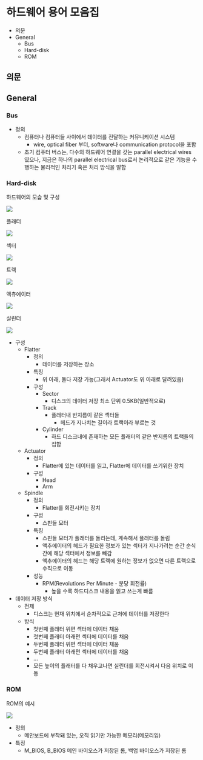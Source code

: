 # 하드웨어 용어 모음집

- 의문
- General
  - Bus
  - Hard-disk
  - ROM

## 의문

## General

### Bus

- 정의
  - 컴퓨터나 컴퓨터들 사이에서 데이터를 전달하는 커뮤니케이션 시스템
    - wire, optical fiber 부터, software나 communication protocol을 포함
  - 초기 컴퓨터 버스는, 다수의 하드웨어 연결을 갖는 parallel electrical wires 였으나, 지금은 하나의 parallel electrical bus로서 논리적으로 같은 기능을 수행하는 물리적인 처리기 혹은 처리 방식을 말함

### Hard-disk

하드웨어의 모습 및 구성

![](./images/hardware/hard_disk1.png)

플래터

![](./images/hardware/flatter1.png)

섹터

![](./images/hardware/sector1.png)

트랙

![](./images/hardware/track1.png)

액츄에이터

![](./images/hardware/actuator1.png)

실린더

![](./images/hardware/cylinder1.png)

- 구성
  - Flatter
    - 정의
      - 데이터를 저장하는 장소
    - 특징
      - 위 아래, 둘다 저장 가능(그래서 Actuator도 위 아래로 달려있음)
    - 구성
      - Sector
        - 디스크의 데이터 저장 최소 단위 0.5KB(일반적으로)
      - Track
        - 플래터내 반지름이 같은 섹터들
          - 헤드가 지나치는 길이라 트랙이라 부르는 것
      - Cylinder
        - 하드 디스크내에 존재하는 모든 플래터의 같은 반지름의 트랙들의 집합
  - Actuator
    - 정의
      - Flatter에 있는 데이터를 읽고, Flatter에 데이터를 쓰기위한 장치
    - 구성
      - Head
      - Arm
  - Spindle
    - 정의
      - Flatter를 회전시키는 장치
    - 구성
      - 스핀들 모터
    - 특징
      - 스핀들 모터가 플래터를 돌리는데, 계속해서 플래터를 돌림
      - 액추에이터의 헤드가 필요한 정보가 있는 섹터가 지나가려는 순간 순식간에 해당 섹터에서 정보를 빼감
      - 액추에이터의 헤드는 해당 트랙에 원하는 정보가 없으면 다른 트랙으로 수직으로 이동
    - 성능
      - RPM(Revolutions Per Minute - 분당 회전률)
        - 높을 수록 하드디스크 내용을 읽고 쓰는게 빠름
- 데이터 저장 방식
  - 전제
    - 디스크는 현재 위치에서 순차적으로 근처에 데이터를 저장한다
  - 방식
    - 첫번째 플래터 위편 섹터에 데이터 채움
    - 첫번째 플래터 아래편 섹터에 데이터를 채움
    - 두번째 플래터 위편 섹터에 데이터 채움
    - 두번째 플래터 아래편 섹터에 데이터를 채움
    - ...
    - 모든 높이의 플래터를 다 채우고나면 실린더를 회전시켜서 다음 위치로 이동

### ROM

ROM의 예시

![](./images/hadware/rom1.png)

- 정의
  - 메안보드에 부착돼 있는, 오직 읽기만 가능한 메모리(메모리임)
- 특징
  - M_BIOS, B_BIOS 메인 바이오스가 저장된 롬, 백업 바이오스가 저장된 롬
